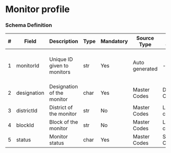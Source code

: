 Monitor profile
===

### Schema Definition

|**#**|**Field**|**Description**|**Type**|**Mandatory**|**Source Type**|**Source overview**|**Comments**|
|---------|---------|--------|--------|--------|--------|--------|---------------|
|1|monitorId|Unique ID given to monitors|str|Yes|Auto generated|-|Options: DEO, DEEO, BEO, DPC, APC|
|2|designation|Designation of the monitor|char|Yes|Master Codes|Designation Codes||
|3|districtId|District of the monitor|str|No|Master Codes|Location codes||
|4|blockId|Block of the monitor|str|No|Master Codes|Location codes||
|5|status|Monitor status|char|Yes|Master Codes|Status Codes||
